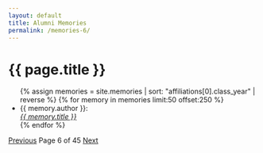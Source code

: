 ```yaml
---
layout: default
title: Alumni Memories
permalink: /memories-6/
---
```


<h1>{{ page.title }}</h1>

<ul>
  {% assign memories = site.memories | sort: "affiliations[0].class_year" | reverse %}
  {% for memory in memories limit:50 offset:250 %}
    <li>
      {{ memory.author }}:<br><a href="{{ memory.url }}"><i>{{ memory.title }}</i></a>
    </li>
  {% endfor %}
</ul>

<nav class="pagination">
  <a href="/memories-5/">Previous</a>
  <span>Page 6 of 45</span>
  <a href="/memories-7/">Next</a>
</nav>
